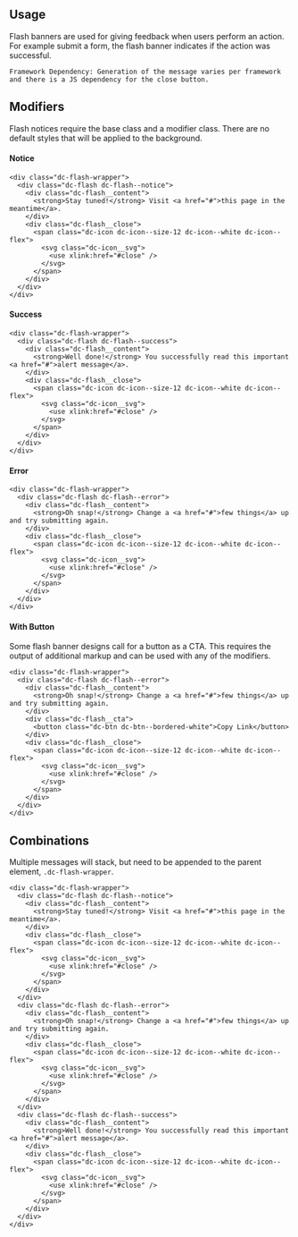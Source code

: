 ## Usage
Flash banners are used for giving feedback when users perform an action. For example submit a form, the flash banner indicates if the action was successful.

```hint
Framework Dependency: Generation of the message varies per framework and there is a JS dependency for the close button.
```

## Modifiers
Flash notices require the base class and a modifier class. There are no default styles that will be applied to the background.

#### Notice

```html|show-source,frame
<div class="dc-flash-wrapper">
  <div class="dc-flash dc-flash--notice">
    <div class="dc-flash__content">
      <strong>Stay tuned!</strong> Visit <a href="#">this page in the meantime</a>.
    </div>
    <div class="dc-flash__close">
      <span class="dc-icon dc-icon--size-12 dc-icon--white dc-icon--flex">
        <svg class="dc-icon__svg">
          <use xlink:href="#close" />
        </svg>
      </span>
    </div>
  </div>
</div>
```

#### Success

```html|show-source,frame
<div class="dc-flash-wrapper">
  <div class="dc-flash dc-flash--success">
    <div class="dc-flash__content">
      <strong>Well done!</strong> You successfully read this important <a href="#">alert message</a>.
    </div>
    <div class="dc-flash__close">
      <span class="dc-icon dc-icon--size-12 dc-icon--white dc-icon--flex">
        <svg class="dc-icon__svg">
          <use xlink:href="#close" />
        </svg>
      </span>
    </div>
  </div>
</div>
```

#### Error

```html|show-source,frame
<div class="dc-flash-wrapper">
  <div class="dc-flash dc-flash--error">
    <div class="dc-flash__content">
      <strong>Oh snap!</strong> Change a <a href="#">few things</a> up and try submitting again.
    </div>
    <div class="dc-flash__close">
      <span class="dc-icon dc-icon--size-12 dc-icon--white dc-icon--flex">
        <svg class="dc-icon__svg">
          <use xlink:href="#close" />
        </svg>
      </span>
    </div>
  </div>
</div>
```

#### With Button
Some flash banner designs call for a button as a CTA. This requires the output of additional markup and can be used with any of the modifiers.

```html|show-source,frame
<div class="dc-flash-wrapper">
  <div class="dc-flash dc-flash--error">
    <div class="dc-flash__content">
      <strong>Oh snap!</strong> Change a <a href="#">few things</a> up and try submitting again.
    </div>
    <div class="dc-flash__cta">
      <button class="dc-btn dc-btn--bordered-white">Copy Link</button>
    </div>
    <div class="dc-flash__close">
      <span class="dc-icon dc-icon--size-12 dc-icon--white dc-icon--flex">
        <svg class="dc-icon__svg">
          <use xlink:href="#close" />
        </svg>
      </span>
    </div>
  </div>
</div>
```

## Combinations
Multiple messages will stack, but need to be appended to the parent element, `.dc-flash-wrapper`.

```html|show-source,frame
<div class="dc-flash-wrapper">
  <div class="dc-flash dc-flash--notice">
    <div class="dc-flash__content">
      <strong>Stay tuned!</strong> Visit <a href="#">this page in the meantime</a>.
    </div>
    <div class="dc-flash__close">
      <span class="dc-icon dc-icon--size-12 dc-icon--white dc-icon--flex">
        <svg class="dc-icon__svg">
          <use xlink:href="#close" />
        </svg>
      </span>
    </div>
  </div>
  <div class="dc-flash dc-flash--error">
    <div class="dc-flash__content">
      <strong>Oh snap!</strong> Change a <a href="#">few things</a> up and try submitting again.
    </div>
    <div class="dc-flash__close">
      <span class="dc-icon dc-icon--size-12 dc-icon--white dc-icon--flex">
        <svg class="dc-icon__svg">
          <use xlink:href="#close" />
        </svg>
      </span>
    </div>
  </div>
  <div class="dc-flash dc-flash--success">
    <div class="dc-flash__content">
      <strong>Well done!</strong> You successfully read this important <a href="#">alert message</a>.
    </div>
    <div class="dc-flash__close">
      <span class="dc-icon dc-icon--size-12 dc-icon--white dc-icon--flex">
        <svg class="dc-icon__svg">
          <use xlink:href="#close" />
        </svg>
      </span>
    </div>
  </div>
</div>
```

